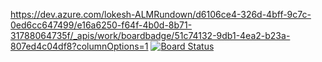 https://dev.azure.com/lokesh-ALMRundown/d6106ce4-326d-4bff-9c7c-0ed6cc647499/e16a6250-f64f-4b0d-8b71-31788064735f/_apis/work/boardbadge/51c74132-9db1-4ea2-b23a-807ed4c04df8?columnOptions=1
[![Board Status](https://dev.azure.com/lokesh-ALMRundown/d6106ce4-326d-4bff-9c7c-0ed6cc647499/e16a6250-f64f-4b0d-8b71-31788064735f/_apis/work/boardbadge/51c74132-9db1-4ea2-b23a-807ed4c04df8?columnOptions=1)](https://dev.azure.com/lokesh-ALMRundown/d6106ce4-326d-4bff-9c7c-0ed6cc647499/_boards/board/t/e16a6250-f64f-4b0d-8b71-31788064735f/Microsoft.RequirementCategory/)
